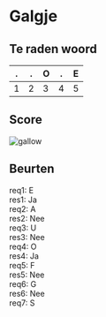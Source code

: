 # Galgje

## Te raden woord

|.|.|O|.|E|
|-|-|-|-|-|
|1|2|3|4|5|

## Score
![gallow](./images/5.png)

## Beurten
req1: E  
res1: Ja  
req2: A  
res2: Nee  
req3: U  
res3: Nee  
req4: O  
res4: Ja  
req5: F  
res5: Nee  
req6: G  
res6: Nee  
req7: S  